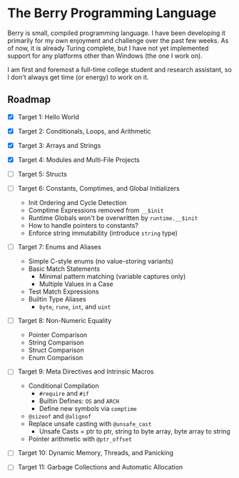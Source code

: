 # The Berry Programming Language

Berry is small, compiled programming language.  I have been developing it
primarily for my own enjoyment and challenge over the past few weeks.  As of
now, it is already Turing complete, but I have not yet implemented support for
any platforms other than Windows (the one I work on).

I am first and foremost a full-time college student and research assistant, so I
don't always get time (or energy) to work on it.

## Roadmap 

- [x] Target 1: Hello World

- [x] Target 2: Conditionals, Loops, and Arithmetic

- [x] Target 3: Arrays and Strings

- [x] Target 4: Modules and Multi-File Projects

- [ ] Target 5: Structs

- [ ] Target 6: Constants, Comptimes, and Global Initializers
    * Init Ordering and Cycle Detection
    * Comptime Expressions removed from `__$init`
    * Runtime Globals won't be overwritten by `runtime.__$init`
    * How to handle pointers to constants?
    * Enforce string immutability (introduce `string` type)

- [ ] Target 7: Enums and Aliases
    * Simple C-style enums (no value-storing variants)
    * Basic Match Statements
        - Minimal pattern matching (variable captures only)
        - Multiple Values in a Case
    * Test Match Expressions
    * Builtin Type Aliases
        - `byte`, `rune`, `int`, and `uint`

- [ ] Target 8: Non-Numeric Equality
    * Pointer Comparison
    * String Comparison
    * Struct Comparison
    * Enum Comparison

- [ ] Target 9: Meta Directives and Intrinsic Macros
    * Conditional Compilation
        - `#require` and `#if`
        - Builtin Defines: `OS` and `ARCH`
        - Define new symbols via `comptime`
    * `@sizeof` and `@alignof`
    * Replace unsafe casting with `@unsafe_cast` 
        - Unsafe Casts = ptr to ptr, string to byte array, byte array to string
    * Pointer arithmetic with `@ptr_offset`

- [ ] Target 10: Dynamic Memory, Threads, and Panicking

- [ ] Target 11: Garbage Collections and Automatic Allocation

